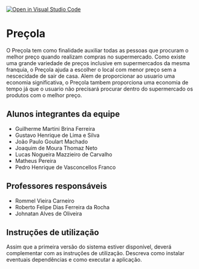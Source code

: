[![Open in Visual Studio Code](https://classroom.github.com/assets/open-in-vscode-c66648af7eb3fe8bc4f294546bfd86ef473780cde1dea487d3c4ff354943c9ae.svg)](https://classroom.github.com/online_ide?assignment_repo_id=7612805&assignment_repo_type=AssignmentRepo)
# Preçola
O Preçola tem como finalidade auxiliar todas as pessoas que procuram o melhor preço quando realizam compras no supermercado. Como existe uma grande variedade de preços inclusive em supermercados da mesma franquia, o Preçola ajuda a escolher o local com menor preço sem a nescecidade de sair de casa. Alem de proporcionar ao usuario uma economia significativa, o Preçola tambem proporciona uma economia de tempo já que o usuario não precisará procurar dentro do supermercado os produtos com o melhor preço.

## Alunos integrantes da equipe

* Guilherme Martini Brina Ferreira
* Gustavo Henrique de Lima e Silva
* João Paulo Goulart Machado
* Joaquim de Moura Thomaz Neto
* Lucas Nogueira Mazzieiro de Carvalho
* Matheus Pereira
* Pedro Henrique de Vasconcellos Franco

## Professores responsáveis

* Rommel Vieira Carneiro
* Roberto Felipe Dias Ferreira da Rocha
* Johnatan Alves de Oliveira

## Instruções de utilização

Assim que a primeira versão do sistema estiver disponível, deverá complementar com as instruções de utilização. Descreva como instalar eventuais dependências e como executar a aplicação.
